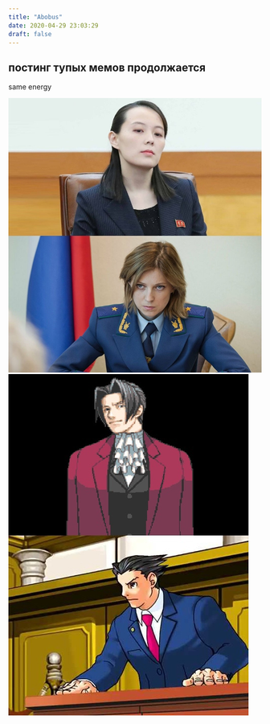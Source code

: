 ```yaml
---
title: "Abobus"
date: 2020-04-29 23:03:29
draft: false
---
```


постинг тупых мемов продолжается
-----
same energy

![](/img/vk/zWt7Hzh4Av4.jpg)
![](/img/vk/Pwk8VASAywo.jpg)
